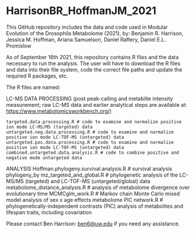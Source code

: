 # HarrisonBR_HoffmanJM_2021
This GitHub repository includes the data and code used in Modular Evolution of the Drosophila Metabolome (2021), by: Benjamin R. Harrison, Jessica M. Hoffman, Ariana Samuelson, Daniel Raftery, Daniel E.L. Promislow 

As of September 16th 2021, this repository contains R files and the data necessary to run the analysis.  The user will have to download the R files and data into their file system, code the correct file paths and update the required R packages, etc.  

The R files are named:

LC-MS DATA PROCESSING (post peak-calling and metabilte intensity measurement; raw LC-MS data and earlier analytical steps are available at: https://www.metabolomicsworkbench.org/)

    targeted.data.processing.R # code to examine and normalize positive ion mode LC-MS/MS (targeted) data
    untargeted.neg.data.processing.R # code to examine and normalize positive ion mode LC-TOF-MS (untargeted) data
    untargeted.pos.data.processing.R # code to examine and normalize positive ion mode LC-TOF-MS (untargeted) data
    combined.untargeted.data.analysis.R # code to combine positive and negative mode untargeted data

ANALYSIS
    Hoffman.phylogeny.survival.analysis.R # survival analysis
    phylogeny_by mz_targeted_and_global.R # phylogenetic analysis of the LC-MS/MS (targeted) and LC-TOF-MS (untargeted/global) data
    metabolome_distance_analysis.R # analysis of metabolome divergence over evolutionary time
    MCMCglm_work.R # Markov chain Monte Carlo mixed model analysis of sex x age effects
    metabolome PIC network.R # phylogenetically-independent contrasts (PIC) analysis of metabolites and lifespan traits, including covariation


Please contact Ben Harrison: ben6@uw.edu if you need any assistance.
